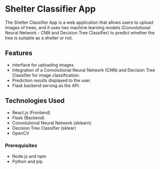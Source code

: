 # Shelter Classifier App

The Shelter Classifier App is a web application that allows users to upload images of trees, and it uses two machine learning models (Convolutional Neural Network - CNN and Decision Tree Classifier) to predict whether the tree is suitable as a shelter or not.

## Features

- interface for uploading images.
- Integration of a Convolutional Neural Network (CNN) and Decision Tree Classifier for image classification.
- Prediction results displayed to the user.
- Flask backend serving as the API.

## Technologies Used

- React.js (Frontend)
- Flask (Backend)
- Convolutional Neural Network (sklearn)
- Decision Tree Classifier (sklear)
- OpenCV


### Prerequisites

- Node.js and npm
- Python and pip


